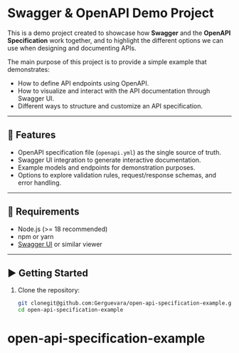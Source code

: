 # Swagger & OpenAPI Demo Project

This is a demo project created to showcase how **Swagger** and the **OpenAPI Specification** work together, and to highlight the different options we can use when designing and documenting APIs.  

The main purpose of this project is to provide a simple example that demonstrates:
- How to define API endpoints using OpenAPI.
- How to visualize and interact with the API documentation through Swagger UI.
- Different ways to structure and customize an API specification.

---

## 🚀 Features
- OpenAPI specification file (`openapi.yml`) as the single source of truth.
- Swagger UI integration to generate interactive documentation.
- Example models and endpoints for demonstration purposes.
- Options to explore validation rules, request/response schemas, and error handling.
---

## 📖 Requirements
- Node.js (>= 18 recommended)  
- npm or yarn  
- [Swagger UI](https://swagger.io/tools/swagger-ui/) or similar viewer  

---

## ▶️ Getting Started
1. Clone the repository:
   ```bash
   git clonegit@github.com:Gerguevara/open-api-specification-example.git
   cd open-api-specification-example
# open-api-specification-example
